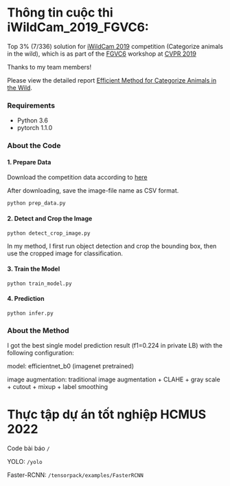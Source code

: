 # Thông tin cuộc thi iWildCam_2019_FGVC6:

Top 3% (7/336) solution for [iWildCam 2019](https://www.kaggle.com/c/iwildcam-2019-fgvc6/overview) competition (Categorize animals in the wild), which is as part of the [FGVC6](https://sites.google.com/view/fgvc6/home) workshop at [CVPR 2019](http://cvpr2019.thecvf.com/)

Thanks to my team members!

Please view the detailed report [Efficient Method for Categorize Animals in the Wild](https://arxiv.org/ftp/arxiv/papers/1907/1907.13037.pdf).

### Requirements

- Python 3.6
- pytorch 1.1.0

### About the Code

#### 1. Prepare Data

Download the competition data according to [here](data/README.md)

After downloading, save the image-file name as CSV format.

```
python prep_data.py
```

#### 2. Detect and Crop the Image

```
python detect_crop_image.py
```

In my method, I first run object detection and crop the bounding box, then use the cropped image for classification.

#### 3. Train the Model

```
python train_model.py
```

#### 4. Prediction

```
python infer.py
```

### About the Method

I got the best single model prediction result (f1=0.224 in private LB) with the following configuration:

model: efficientnet_b0 (imagenet pretrained)

image augmentation: traditional image augmentation + CLAHE + gray scale + cutout + mixup + label smoothing

# Thực tập dự án tốt nghiệp HCMUS 2022

Code bài báo `/`

YOLO: `/yolo`

Faster-RCNN: `/tensorpack/examples/FasterRCNN`
